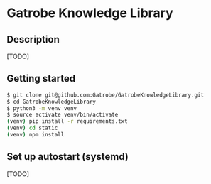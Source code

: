 # Gatrobe Knowledge Library

## Description

[TODO]

## Getting started

```bash
$ git clone git@github.com:Gatrobe/GatrobeKnowledgeLibrary.git
$ cd GatrobeKnowledgeLibrary
$ python3 -m venv venv
$ source activate venv/bin/activate
(venv) pip install -r requirements.txt
(venv) cd static
(venv) npm install
```

## Set up autostart (systemd)

[TODO]

